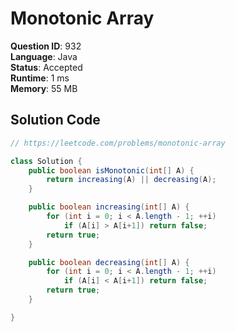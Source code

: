 # Monotonic Array

**Question ID**: 932  
**Language**: Java  
**Status**: Accepted  
**Runtime**: 1 ms  
**Memory**: 55 MB  

## Solution Code
```java
// https://leetcode.com/problems/monotonic-array

class Solution {
    public boolean isMonotonic(int[] A) {
        return increasing(A) || decreasing(A);
    }

    public boolean increasing(int[] A) {
        for (int i = 0; i < A.length - 1; ++i)
            if (A[i] > A[i+1]) return false;
        return true;
    }

    public boolean decreasing(int[] A) {
        for (int i = 0; i < A.length - 1; ++i)
            if (A[i] < A[i+1]) return false;
        return true;
    }

}
```
